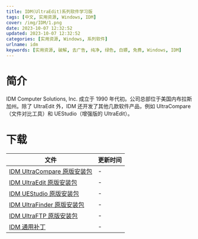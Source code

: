 ```yaml
---
title: IDM(UltraEdit)系列软件学习版
tags: [中文, 实用资源, Windows, IDM]
cover: /img/IDM/1.png
date: 2023-10-07 12:32:52
updated: 2023-10-07 12:32:52
categories: [实用资源, Windows, 系列软件]
urlname: idm
keywords: [实用资源, 破解, 去广告, 纯净, 绿色, 白嫖, 免费, Windows, IDM]
---
```


# 简介

IDM Computer Solutions, Inc. 成立于 1990 年代初。公司总部位于美国内布拉斯加州。除了 UltraEdit 外，IDM 还开发了其他几款软件产品，例如 UltraCompare（文件对比工具）和 UEStudio（增强版的 UltraEdit）。

# 下载

| 文件                                                                                         | 更新时间 |
| -------------------------------------------------------------------------------------------- | -------- |
| [IDM UltraCompare 原版安装包](https://downloads.ultraedit.com/main/uc/win/uc_chinese_64.exe) | -        |
| [IDM UltraEdit 原版安装包](https://downloads.ultraedit.com/main/ue/win/ue_chinese_64.exe)    | -        |
| [IDM UEStudio 原版安装包](https://downloads.ultraedit.com/main/ues/win/ues_chinese_64.exe)   | -        |
| [IDM UltraFinder 原版安装包](https://downloads.ultraedit.com/main/uf/win/uf_english_64.exe)  | -        |
| [IDM UltraFTP 原版安装包](https://downloads.ultraedit.com/main/uftp/win/uftp_english_64.exe) | -        |
| [IDM 通用补丁](/download/index.html?f=IDM-Patch.zip)                                         | -        |
